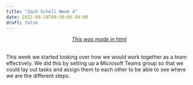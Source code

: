 ```yaml
---
title: "Zach Schell Week 4"
date: 2022-09-19T09:30:05-04:00
draft: false
---
```

<html>
<head>




<style>
.heading{
  text-align: center;
  text-decoration: underline;
  font-style: italic;

}

</style>




</head>


<p>
<div class="heading">
  This was made in html
</div>


</br>
 <p>This week we started looking over how we would work together as a team effectively. We did this by setting up a Microsoft Teams group so that we could lay out tasks and assign them to each other to be able to see where we are the different steps. </p>
</p>
</html>

